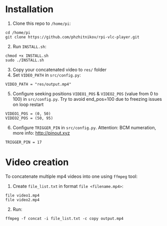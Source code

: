 # Installation

1. Clone this repo to `/home/pi`:

```
cd /home/pi
git clone https://github.com/phzhitnikov/rpi-vlc-player.git
```

2. Run `INSTALL.sh`:

```
chmod +x INSTALL.sh
sudo ./INSTALL.sh
```

3. Copy your concatenated video to `res/` folder
4. Set `VIDEO_PATH` in `src/config.py`:

```
VIDEO_PATH = "res/output.mp4"
```

5. Configure seeking positions `VIDEO1_POS` & `VIDEO2_POS` (value from 0 to 100) in `src/config.py`.
   Try to avoid end_pos=100 due to freezing issues on loop restart

```
VIDEO1_POS = (0, 50)
VIDEO2_POS = (50, 95)
```

6. Configure `TRIGGER_PIN` in `src/config.py`. Attention: BCM numeration, more info: http://pinout.xyz

```
TRIGGER_PIN = 17
```

# Video creation

To concatenate multiple mp4 videos into one using `ffmpeg` tool:

1. Create `file_list.txt` in format `file <filename.mp4>`:

```
file video1.mp4
file video2.mp4
```

2. Run:

```
ffmpeg -f concat -i file_list.txt -c copy output.mp4
```
